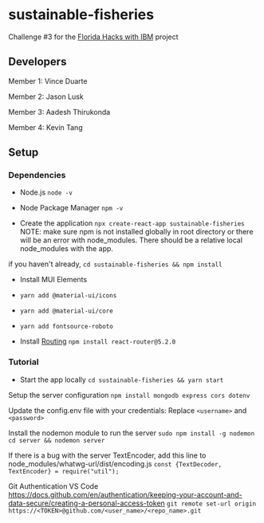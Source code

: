 # sustainable-fisheries
Challenge #3 for the [Florida Hacks with IBM](https://floridahackswithibm.bemyapp.com/) project

## Developers
Member 1: Vince Duarte

Member 2: Jason Lusk

Member 3: Aadesh Thirukonda

Member 4: Kevin Tang

## Setup
### Dependencies

- Node.js
``` node -v ```

- Node Package Manager
``` npm -v ```

- Create the application
``` npx create-react-app sustainable-fisheries ```
NOTE: make sure npm is not installed globally in root directory or there will be an error with node_modules. There should be a relative local node_modules with the app.

if you haven't already, 
``` cd sustainable-fisheries && npm install ```

- Install MUI Elements
- ``` yarn add @material-ui/icons ```
- ``` yarn add @material-ui/core ```
- ``` yarn add fontsource-roboto ```



- Install [Routing](https://reactrouter.com/web/guides/quick-start)
``` npm install react-router@5.2.0 ```

### Tutorial

- Start the app locally
``` cd sustainable-fisheries && yarn start ```

Setup the server configuration
``` npm install mongodb express cors dotenv ```

Update the config.env file with your credentials:
Replace ``` <username> ``` and ``` <password> ```

Install the nodemon module to run the server
``` sudo npm install -g nodemon ```
``` cd server && nodemon server ```

If there is a bug with the server TextEncoder, add this line to node_modules/whatwg-url/dist/encoding.js
``` const {TextDecoder, TextEncoder} = require("util"); ```

Git Authentication VS Code
https://docs.github.com/en/authentication/keeping-your-account-and-data-secure/creating-a-personal-access-token
``` git remote set-url origin https://<TOKEN>@github.com/<user_name>/<repo_name>.git ```
